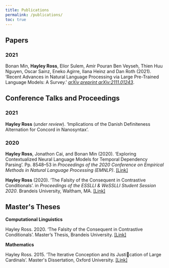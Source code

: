 ```yaml
---
title: Publications
permalink: /publications/
toc: true
---
```


## Papers

### 2021

Bonan Min, **Hayley Ross**, Elior Sulem, Amir Pouran Ben Veyseh, Thien Huu Nguyen, Oscar Sainz, Eneko Agirre, Ilana Heinz and Dan Roth (2021). ‘Recent Advances in Natural Language
Processing via Large Pre-Trained Language Models: A Survey.’ <i>[arXiv preprint arXiv:2111.01243](https://arxiv.org/abs/2111.01243)</i>.

## Conference Talks and Proceedings

### 2021

**Hayley Ross** (_under review_). ‘Implications of the Danish Definiteness Alternation for Concord in Nanosyntax’.

### 2020

**Hayley Ross**, Jonathon Cai, and Bonan Min (2020). ‘Exploring Contextualized Neural Language Models for Temporal Dependency Parsing’. Pp. 8548–53 in <i>Proceedings of the 2020 Conference on Empirical Methods in Natural Language Processing (EMNLP)</i>. [\[Link\]](https://www.aclweb.org/anthology/2020.emnlp-main.689)

**Hayley Ross** (2020). ‘The Falsity of the Consequent in Contrastive Conditionals’. in <i>Proceedings of the ESSLLI &amp; WeSSLLI Student Session 2020</i>. Brandeis University, Waltham, MA. [\[Link\]](https://www.brandeis.edu/nasslli2020/pdfs/student-session-proceedings-compressed.pdf)

## Master's Theses

**Computational Linguistics**

Hayley Ross. 2020. ‘The Falsity of the Consequent in Contrastive Conditionals’. Master’s Thesis, Brandeis University. [\[Link\]](https://hdl.handle.net/10192/37528)

**Mathematics**

Hayley Ross. 2015. ‘The Iterative Conception and its Justication of Large Cardinals’. Master's Dissertation, Oxford University. [\[Link\]](/assets/publications/SetTheoryDissertation.pdf)
